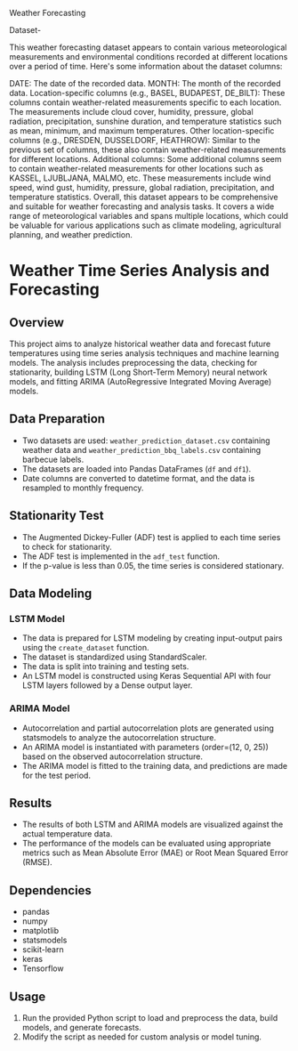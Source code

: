 Weather Forecasting

Dataset-

This weather forecasting dataset appears to contain various meteorological measurements and environmental conditions recorded at different locations over a period of time. Here's some information about the dataset columns:

DATE: The date of the recorded data.
MONTH: The month of the recorded data.
Location-specific columns (e.g., BASEL, BUDAPEST, DE_BILT): These columns contain weather-related measurements specific to each location. The measurements include cloud cover, humidity, pressure, global radiation, precipitation, sunshine duration, and temperature statistics such as mean, minimum, and maximum temperatures.
Other location-specific columns (e.g., DRESDEN, DUSSELDORF, HEATHROW): Similar to the previous set of columns, these also contain weather-related measurements for different locations.
Additional columns: Some additional columns seem to contain weather-related measurements for other locations such as KASSEL, LJUBLJANA, MALMO, etc. These measurements include wind speed, wind gust, humidity, pressure, global radiation, precipitation, and temperature statistics.
Overall, this dataset appears to be comprehensive and suitable for weather forecasting and analysis tasks. It covers a wide range of meteorological variables and spans multiple locations, which could be valuable for various applications such as climate modeling, agricultural planning, and weather prediction.

# Weather Time Series Analysis and Forecasting

## Overview
This project aims to analyze historical weather data and forecast future temperatures using time series analysis techniques and machine learning models. The analysis includes preprocessing the data, checking for stationarity, building LSTM (Long Short-Term Memory) neural network models, and fitting ARIMA (AutoRegressive Integrated Moving Average) models.

## Data Preparation
- Two datasets are used: `weather_prediction_dataset.csv` containing weather data and `weather_prediction_bbq_labels.csv` containing barbecue labels.
- The datasets are loaded into Pandas DataFrames (`df` and `df1`).
- Date columns are converted to datetime format, and the data is resampled to monthly frequency.

## Stationarity Test
- The Augmented Dickey-Fuller (ADF) test is applied to each time series to check for stationarity.
- The ADF test is implemented in the `adf_test` function.
- If the p-value is less than 0.05, the time series is considered stationary.

## Data Modeling
### LSTM Model
- The data is prepared for LSTM modeling by creating input-output pairs using the `create_dataset` function.
- The dataset is standardized using StandardScaler.
- The data is split into training and testing sets.
- An LSTM model is constructed using Keras Sequential API with four LSTM layers followed by a Dense output layer.

### ARIMA Model
- Autocorrelation and partial autocorrelation plots are generated using statsmodels to analyze the autocorrelation structure.
- An ARIMA model is instantiated with parameters (order=(12, 0, 25)) based on the observed autocorrelation structure.
- The ARIMA model is fitted to the training data, and predictions are made for the test period.

## Results
- The results of both LSTM and ARIMA models are visualized against the actual temperature data.
- The performance of the models can be evaluated using appropriate metrics such as Mean Absolute Error (MAE) or Root Mean Squared Error (RMSE).

## Dependencies
- pandas
- numpy
- matplotlib
- statsmodels
- scikit-learn
- keras
- Tensorflow

## Usage
1. Run the provided Python script to load and preprocess the data, build models, and generate forecasts.
2. Modify the script as needed for custom analysis or model tuning.

